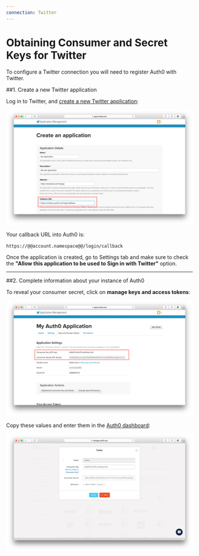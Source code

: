 ```yaml
---
connection: Twitter
---
```


# Obtaining Consumer and Secret Keys for Twitter

To configure a Twitter connection you will need to register Auth0 with Twitter.

##1. Create a new Twitter application

Log in to Twitter, and [create a new Twitter application](https://apps.twitter.com/app/new):

![](/media/articles/connections/social/twitter/twitter-api-1.png)

Your callback URL into Auth0 is:

	https://@@account.namespace@@/login/callback

Once the application is created, go to Settings tab and make sure to check the __"Allow this application to be used to Sign in with Twitter"__ option.

---

##2. Complete information about your instance of Auth0

To reveal your consumer secret, click on **manage keys and access tokens**:

![](/media/articles/connections/social/twitter/twitter-api-2.png)

Copy these values and enter them in the [Auth0 dashboard](https://@@uiURL@@/#/connections/social):

![](/media/articles/connections/social/twitter/twitter-api-3.png)
